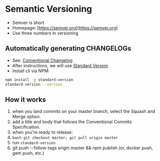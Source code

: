 # Semantic Versioning

- Semver is short
- Homepage: [https://semver.org](https://semver.org)
- Use three numbers in versioning

## Automatically generating CHANGELOGs

- See: [Conventional Changelog](https://github.com/conventional-changelog/conventional-changelog)
- After instructions, we will use [Standard Version](https://github.com/conventional-changelog/standard-version)
- Install cli via NPM:

```bash
npm install -g standard-version
standard-version --version
```

## How it works

1. when you land commits on your master branch, select the Squash and Merge option.
2. add a title and body that follows the Conventional Commits Specification.
3. when you're ready to release:
4. ```bash git checkout master; git pull origin master```
5. run `standard-version`
6. git push --follow-tags origin master && npm publish (or, docker push, gem push, etc.)
